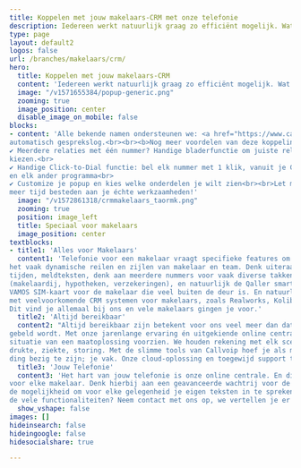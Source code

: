 ```yaml
---
title: Koppelen met jouw makelaars-CRM met onze telefonie
description: Iedereen werkt natuurlijk graag zo efficiënt mogelijk. Wat daar echt aan bijdraagt is het koppelen van jouw makelaarssoftware/CRM met onze telefonie. Met zo’n koppeling verschijnt op de computer van de assistent / makelaar een popup bij elk gesprek
type: page
layout: default2
logos: false
url: /branches/makelaars/crm/
hero:
  title: Koppelen met jouw makelaars-CRM
  content: 'Iedereen werkt natuurlijk graag zo efficiënt mogelijk. Wat daar echt aan bijdraagt is het koppelen van jouw makelaarssoftware/CRM met onze telefonie. Met zo’n koppeling verschijnt op de computer van de assistent / makelaar een popup bij elk gesprek. Deze popup biedt een waardevolle toevoeging aan al het telefoonverkeer.<br><br><b>Wanneer de beller bekend is bij jou kun je:</b><br>✔ Zien wie er belt, met naam en toenaam<br>✔ Direct het dossier erbij pakken vanuit de popup<br>✔ Historie bekijken van alle contact<br>✔ Een gespreksverslag maken of terugbelverzoek uitzetten<br><br><b>Wanneer de beller niet bekend is bij jou:</b><br>✔ Zie je het laatste contactmoment of momenten met dit nummer, wanneer en met welke collega.<br>✔ Automatische Google Number Lookup: als Google het nummer kent wordt deze verrijkt met naam, adres, plaats en website. Zo weet je toch meer dan enkel het nummer in het display van je telefoon.<br><br><a href="/marketplace/" class="button" target="_blank">Vraag de Makelaar-CRM koppeling demo aan</a>'
  image: "/v1571655384/popup-generic.png"
  zooming: true
  image_position: center
  disable_image_on_mobile: false
blocks:
- content: 'Alle bekende namen ondersteunen we: <a href="https://www.callvoip.nl/marketplace/realworks/">Realworks</a>, <a href="https://www.callvoip.nl/marketplace/kolibri/">Kolibri</a>, <a href="https://www.callvoip.nl/marketplace/mews/">Mews</a> en nog veel meer. Voor Realworks bieden we een geweldige geïntegreerde koppeling met popup in Realworks en
automatisch gesprekslog.<br><br><b>Nog meer voordelen van deze koppeling</b><br>✔ open de popup van een eerder gesprek en bel de relatie met 1 klik terug.<br>
✔ Meerdere relaties met één nummer? Handige bladerfunctie om juiste relatie te
kiezen.<br>
✔ Handige Click-to-Dial functie: bel elk nummer met 1 klik, vanuit je CRM, de browser
en elk ander programma<br>
✔ Customize je popup en kies welke onderdelen je wilt zien<br><br>Let maar op: al na een halve dag wil je dit gemak en comfort niet meer missen, en kun je nog
meer tijd besteden aan je échte werkzaamheden!'
  image: "/v1572861318/crmmakelaars_taormk.png"
  zooming: true
  position: image_left
  title: Speciaal voor makelaars
  image_position: center
textblocks:
- title1: 'Alles voor Makelaars'
  content1: 'Telefonie voor een makelaar vraagt specifieke features om optimaal te kunnen voorzien in
het vaak dynamische reilen en zijlen van makelaar en team. Denk uiteraard aan instelbare
tijden, meldteksten, denk aan meerdere nummers voor vaak diverse takken van sport
(makelaardij, hypotheken, verzekeringen), en natuurlijk de Qaller smartphone app en de
VAMOS SIM-kaart voor de makelaar die veel buiten de deur is. En natuurlijk: de koppeling
met veelvoorkomende CRM systemen voor makelaars, zoals Realworks, Kolibri en YES-Co.
Dit vind je allemaal bij ons en vele makelaars gingen je voor.'
  title2: 'Altijd bereikbaar'
  content2: "Altijd bereikbaar zijn betekent voor ons veel meer dan dat er ergens een toestel rinkelt als je
gebeld wordt. Met onze jarenlange ervaring én uitgekiende online centrale kunnen we elke
situatie van een maatoplossing voorzien. We houden rekening met elk scenario: grote
drukte, ziekte, storing. Met de slimme tools van Callvoip hoef je als makelaar maar met één
ding bezig te zijn; je vak. Onze cloud-oplossing en toegewijd support team doet de rest."
  title3: 'Jouw Telefonie'
  content3: 'Het hart van jouw telefonie is onze online centrale. En die kan een aantal erg handige zaken
voor elke makelaar. Denk hierbij aan een geavanceerde wachtrij voor de piekmomenten. Of
de mogelijkheid om voor elke gelegenheid je eigen teksten in te spreken. Meer weten over
de vele functionaliteiten? Neem contact met ons op, we vertellen je er alles over!'
  show_vshape: false
images: []
hideinsearch: false
hideingoogle: false
hidesocialshare: true

---
```

